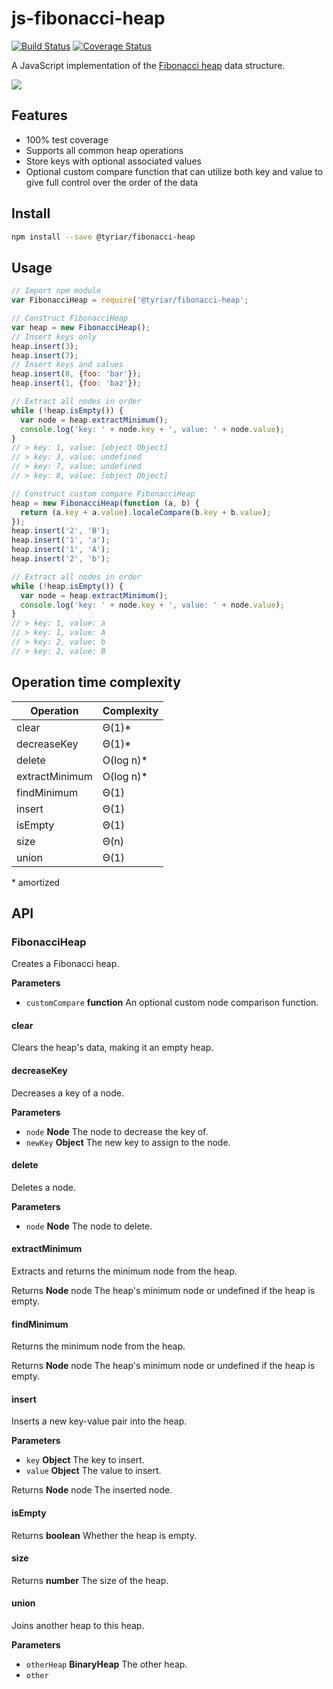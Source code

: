 # js-fibonacci-heap

[![Build Status](https://api.travis-ci.org/gwtw/js-fibonacci-heap.svg?branch=master)](http://travis-ci.org/gwtw/js-fibonacci-heap)
[![Coverage Status](https://coveralls.io/repos/github/gwtw/js-fibonacci-heap/badge.svg?branch=master)](https://coveralls.io/github/gwtw/js-fibonacci-heap?branch=master)

A JavaScript implementation of the [Fibonacci heap](http://www.growingwiththeweb.com/data-structures/fibonacci-heap/overview/) data structure.

![](http://www.growingwiththeweb.com/images/data-structures/fibonacci-heap/fibonacci-heap.svg)

## Features

- 100% test coverage
- Supports all common heap operations
- Store keys with optional associated values
- Optional custom compare function that can utilize both key and value to give full control over the order of the data

## Install

```bash
npm install --save @tyriar/fibonacci-heap
```

## Usage

```javascript
// Import npm module
var FibonacciHeap = require('@tyriar/fibonacci-heap';

// Construct FibonacciHeap
var heap = new FibonacciHeap();
// Insert keys only
heap.insert(3);
heap.insert(7);
// Insert keys and values
heap.insert(8, {foo: 'bar'});
heap.insert(1, {foo: 'baz'});

// Extract all nodes in order
while (!heap.isEmpty()) {
  var node = heap.extractMinimum();
  console.log('key: ' + node.key + ', value: ' + node.value);
}
// > key: 1, value: [object Object]
// > key: 3, value: undefined
// > key: 7, value: undefined
// > key: 8, value: [object Object]

// Construct custom compare FibonacciHeap
heap = new FibonacciHeap(function (a, b) {
  return (a.key + a.value).localeCompare(b.key + b.value);
});
heap.insert('2', 'B');
heap.insert('1', 'a');
heap.insert('1', 'A');
heap.insert('2', 'b');

// Extract all nodes in order
while (!heap.isEmpty()) {
  var node = heap.extractMinimum();
  console.log('key: ' + node.key + ', value: ' + node.value);
}
// > key: 1, value: a
// > key: 1, value: A
// > key: 2, value: b
// > key: 2, value: B
```

## Operation time complexity

| Operation      | Complexity |
| -------------- | ---------- |
| clear          | Θ(1)\*     |
| decreaseKey    | Θ(1)\*     |
| delete         | O(log n)\* |
| extractMinimum | O(log n)\* |
| findMinimum    | Θ(1)       |
| insert         | Θ(1)       |
| isEmpty        | Θ(1)       |
| size           | Θ(n)       |
| union          | Θ(1)       |

\* amortized

## API

### FibonacciHeap

Creates a Fibonacci heap.

**Parameters**

-   `customCompare` **function** An optional custom node comparison
    function.

#### clear

Clears the heap's data, making it an empty heap.

#### decreaseKey

Decreases a key of a node.

**Parameters**

-   `node` **Node** The node to decrease the key of.
-   `newKey` **Object** The new key to assign to the node.

#### delete

Deletes a node.

**Parameters**

-   `node` **Node** The node to delete.

#### extractMinimum

Extracts and returns the minimum node from the heap.

Returns **Node** node The heap's minimum node or undefined if the heap is
empty.

#### findMinimum

Returns the minimum node from the heap.

Returns **Node** node The heap's minimum node or undefined if the heap is
empty.

#### insert

Inserts a new key-value pair into the heap.

**Parameters**

-   `key` **Object** The key to insert.
-   `value` **Object** The value to insert.

Returns **Node** node The inserted node.

#### isEmpty

Returns **boolean** Whether the heap is empty.

#### size

Returns **number** The size of the heap.

#### union

Joins another heap to this heap.

**Parameters**

-   `otherHeap` **BinaryHeap** The other heap.
-   `other`
